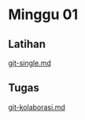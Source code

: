 # Minggu 01

## Latihan
[git-single.md](https://github.com/AlfianZhanitra/tekn-cloud-computing/blob/main/minggu-01/git-single.md)

## Tugas
[git-kolaborasi.md](https://github.com/AlfianZhanitra/tekn-cloud-computing/blob/main/minggu-01/git-kolaborasi.md)